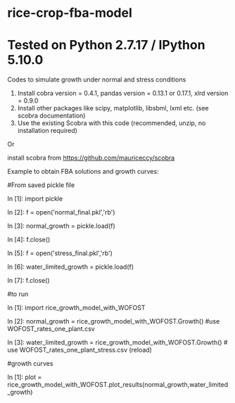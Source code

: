 # rice-crop-fba-model
# Tested on Python 2.7.17 / IPython 5.10.0
Codes to simulate growth under normal and stress conditions 

1. Install cobra version = 0.4.1, pandas version = 0.13.1 or 0.17.1, xlrd version = 0.9.0
2. Install other packages like scipy, matplotlib, libsbml, lxml etc. (see scobra documentation)
3. Use the existing Scobra with this code (recommended, unzip, no installation required)

Or

install scobra from https://github.com/mauriceccy/scobra




Example to obtain FBA solutions and growth curves:

#From saved pickle file

In [1]: import pickle 

In [2]: f = open('normal_final.pkl','rb')

In [3]: normal_growth = pickle.load(f)

In [4]: f.close()

In [5]: f = open('stress_final.pkl','rb')

In [6]: water_limited_growth = pickle.load(f)

In [7]: f.close()

#to run

In [1]: import rice_growth_model_with_WOFOST

In [2]: normal_growth = rice_growth_model_with_WOFOST.Growth() #use WOFOST_rates_one_plant.csv

In [3]: water_limited_growth = rice_growth_model_with_WOFOST.Growth() # use WOFOST_rates_one_plant_stress.csv (reload)


#growth curves

In [1]: plot = rice_growth_model_with_WOFOST.plot_results(normal_growth,water_limited_growth)
